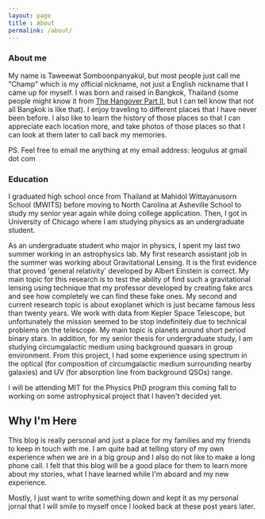 ```yaml
---
layout: page
title : About
permalink: /about/
---
```


### About me

My name is Taweewat Somboonpanyakul, but most people just call me "Champ" which
is my official nickname, not just a English nickname that I came up for myself.
I was born and raised in Bangkok, Thailand (some people might know it from [The Hangover Part II](http://www.rottentomatoes.com/m/the_hangover_2/), but I can tell know that not all Bangkok is like that).
I enjoy traveling to different places that I have never been before. I also like to learn the history of those places so that I can appreciate each location more, and take photos of those places so that I can look at them later to call back my memories.

PS. Feel free to email me anything at my email address: leogulus at gmail dot com

### Education

I graduated high school once from Thailand at Mahidol Wittayanusorn School (MWITS) before moving to North Carolina at Asheville School to study my senior year again while doing college application. Then, I got in University of Chicago where I am studying physics as an undergraduate student.

As an undergraduate student who major in physics, I spent my last two summer working in an astrophysics lab. My first research assistant job in the summer was working about Gravitational Lensing. It is the first evidence that proved 'general relativity' developed by Albert Einstein is correct. My main topic for this research is to test the ability of find such a gravitational lensing using technique that my professor developed by creating fake arcs and see how completely we can find these fake ones. My second and current research topic is about exoplanet which is just became famous less than twenty years. We work with data from Kepler Space Telescope, but unfortunately the mission seemed to be stop indefinitely due to technical problems on the telescope. My main topic is planets around short period binary stars. In addition, for my senior thesis for undergraduate study, I am studying circumgalactic medium using background quasars in group environment. From this project, I had some experience using spectrum in the optical (for composition of circumgalactic medium surrounding nearby galaxies) and UV (for absorption line from background QSOs) range.

I will be attending MIT for the Physics PhD program this coming fall to working on some astrophysical project that I haven't decided yet.

## Why I'm Here

This blog is really personal and just a place for my families and my friends to keep in touch with me. I am quite bad at telling story of my own experience when we are in a big group and I also do not like to make a long phone call. I felt that this blog will be a good place for them to learn more about my stories, what I have learned while I'm aboard and my new experience.

Mostly, I just want to write something down and kept it as my personal jornal that I will smile to myself once I looked back at these post years later.

